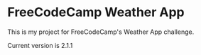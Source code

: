 # FreeCodeCamp Weather App
This is my project for FreeCodeCamp's Weather App challenge.

Current version is 2.1.1
